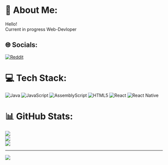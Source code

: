 # 💫 About Me:
Hello!<br>
Current in progress Web-Devloper


## 🌐 Socials:
[![Reddit](https://img.shields.io/badge/Reddit-%23FF4500.svg?logo=Reddit&logoColor=white)](https://reddit.com/user/Freashapples) 

# 💻 Tech Stack:
![Java](https://img.shields.io/badge/java-%23ED8B00.svg?style=for-the-badge&logo=openjdk&logoColor=white) ![JavaScript](https://img.shields.io/badge/javascript-%23323330.svg?style=for-the-badge&logo=javascript&logoColor=%23F7DF1E) ![AssemblyScript](https://img.shields.io/badge/assembly%20script-%23000000.svg?style=for-the-badge&logo=assemblyscript&logoColor=white) ![HTML5](https://img.shields.io/badge/html5-%23E34F26.svg?style=for-the-badge&logo=html5&logoColor=white) ![React](https://img.shields.io/badge/react-%2320232a.svg?style=for-the-badge&logo=react&logoColor=%2361DAFB) ![React Native](https://img.shields.io/badge/react_native-%2320232a.svg?style=for-the-badge&logo=react&logoColor=%2361DAFB)
# 📊 GitHub Stats:
![](https://github-readme-stats.vercel.app/api?username=Freashapples&theme=algolia&hide_border=false&include_all_commits=false&count_private=false)<br/>
![](https://nirzak-streak-stats.vercel.app/?user=Freashapples&theme=algolia&hide_border=false)<br/>
![](https://github-readme-stats.vercel.app/api/top-langs/?username=Freashapples&theme=algolia&hide_border=false&include_all_commits=false&count_private=false&layout=compact)

---
[![](https://visitcount.itsvg.in/api?id=Freashapples&icon=0&color=0)](https://visitcount.itsvg.in)

<!-- Proudly created with GPRM ( https://gprm.itsvg.in ) -->

